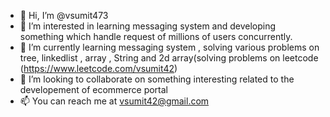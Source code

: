 - 👋 Hi, I’m @vsumit473
- 👀 I’m interested in learning messaging system and developing something which handle request of millions of users concurrently.
- 🌱 I’m currently learning messaging system , solving various problems on tree, linkedlist , array , String and 2d array(solving problems on leetcode                   (https://www.leetcode.com/vsumit42)
- 💞️ I’m looking to collaborate on something interesting related to the developement of ecommerce portal
- 📫 You can reach me at vsumit42@gmail.com

<!---
vsumit473/vsumit473 is a ✨ special ✨ repository because its `README.md` (this file) appears on your GitHub profile.
You can click the Preview link to take a look at your changes.
--->
